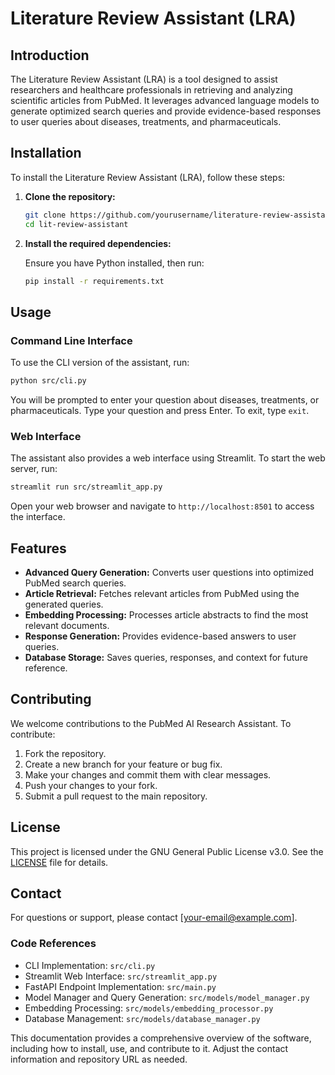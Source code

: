 # Literature Review Assistant (LRA)

## Introduction

The Literature Review Assistant (LRA) is a tool designed to assist researchers and healthcare professionals in retrieving and analyzing scientific articles from PubMed. It leverages advanced language models to generate optimized search queries and provide evidence-based responses to user queries about diseases, treatments, and pharmaceuticals.

## Installation

To install the Literature Review Assistant (LRA), follow these steps:

1. **Clone the repository:**

   ```bash
   git clone https://github.com/yourusername/literature-review-assistant.git
   cd lit-review-assistant
   ```

2. **Install the required dependencies:**

   Ensure you have Python installed, then run:

   ```bash
   pip install -r requirements.txt
   ```

## Usage

### Command Line Interface

To use the CLI version of the assistant, run:
```bash
python src/cli.py
```

You will be prompted to enter your question about diseases, treatments, or pharmaceuticals. Type your question and press Enter. To exit, type `exit`.

### Web Interface

The assistant also provides a web interface using Streamlit. To start the web server, run:

```bash
streamlit run src/streamlit_app.py
```

Open your web browser and navigate to `http://localhost:8501` to access the interface.

## Features

- **Advanced Query Generation:** Converts user questions into optimized PubMed search queries.
- **Article Retrieval:** Fetches relevant articles from PubMed using the generated queries.
- **Embedding Processing:** Processes article abstracts to find the most relevant documents.
- **Response Generation:** Provides evidence-based answers to user queries.
- **Database Storage:** Saves queries, responses, and context for future reference.

## Contributing

We welcome contributions to the PubMed AI Research Assistant. To contribute:

1. Fork the repository.
2. Create a new branch for your feature or bug fix.
3. Make your changes and commit them with clear messages.
4. Push your changes to your fork.
5. Submit a pull request to the main repository.

## License

This project is licensed under the GNU General Public License v3.0. See the [LICENSE](LICENSE) file for details.

## Contact

For questions or support, please contact [your-email@example.com].

### Code References

- CLI Implementation: `src/cli.py`
- Streamlit Web Interface: `src/streamlit_app.py`
- FastAPI Endpoint Implementation: `src/main.py`
- Model Manager and Query Generation: `src/models/model_manager.py`
- Embedding Processing: `src/models/embedding_processor.py`
- Database Management: `src/models/database_manager.py`

This documentation provides a comprehensive overview of the software, including how to install, use, and contribute to it. Adjust the contact information and repository URL as needed.